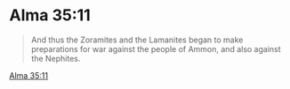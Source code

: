 # Alma 35:11

> And thus the Zoramites and the Lamanites began to make preparations for war against the people of Ammon, and also against the Nephites.

[Alma 35:11](https://www.churchofjesuschrist.org/study/scriptures/bofm/alma/35?lang=eng&id=p11#p11)


